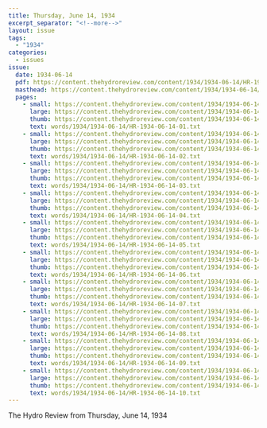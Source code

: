 ```yaml
---
title: Thursday, June 14, 1934
excerpt_separator: "<!--more-->"
layout: issue
tags:
  - "1934"
categories:
  - issues
issue:
  date: 1934-06-14
  pdf: https://content.thehydroreview.com/content/1934/1934-06-14/HR-1934-06-14.pdf
  masthead: https://content.thehydroreview.com/content/1934/1934-06-14/masthead/HR-1934-06-14.jpg
  pages:
    - small: https://content.thehydroreview.com/content/1934/1934-06-14/small/HR-1934-06-14-01.jpg
      large: https://content.thehydroreview.com/content/1934/1934-06-14/large/HR-1934-06-14-01.jpg
      thumb: https://content.thehydroreview.com/content/1934/1934-06-14/thumbnails/HR-1934-06-14-01.jpg
      text: words/1934/1934-06-14/HR-1934-06-14-01.txt
    - small: https://content.thehydroreview.com/content/1934/1934-06-14/small/HR-1934-06-14-02.jpg
      large: https://content.thehydroreview.com/content/1934/1934-06-14/large/HR-1934-06-14-02.jpg
      thumb: https://content.thehydroreview.com/content/1934/1934-06-14/thumbnails/HR-1934-06-14-02.jpg
      text: words/1934/1934-06-14/HR-1934-06-14-02.txt
    - small: https://content.thehydroreview.com/content/1934/1934-06-14/small/HR-1934-06-14-03.jpg
      large: https://content.thehydroreview.com/content/1934/1934-06-14/large/HR-1934-06-14-03.jpg
      thumb: https://content.thehydroreview.com/content/1934/1934-06-14/thumbnails/HR-1934-06-14-03.jpg
      text: words/1934/1934-06-14/HR-1934-06-14-03.txt
    - small: https://content.thehydroreview.com/content/1934/1934-06-14/small/HR-1934-06-14-04.jpg
      large: https://content.thehydroreview.com/content/1934/1934-06-14/large/HR-1934-06-14-04.jpg
      thumb: https://content.thehydroreview.com/content/1934/1934-06-14/thumbnails/HR-1934-06-14-04.jpg
      text: words/1934/1934-06-14/HR-1934-06-14-04.txt
    - small: https://content.thehydroreview.com/content/1934/1934-06-14/small/HR-1934-06-14-05.jpg
      large: https://content.thehydroreview.com/content/1934/1934-06-14/large/HR-1934-06-14-05.jpg
      thumb: https://content.thehydroreview.com/content/1934/1934-06-14/thumbnails/HR-1934-06-14-05.jpg
      text: words/1934/1934-06-14/HR-1934-06-14-05.txt
    - small: https://content.thehydroreview.com/content/1934/1934-06-14/small/HR-1934-06-14-06.jpg
      large: https://content.thehydroreview.com/content/1934/1934-06-14/large/HR-1934-06-14-06.jpg
      thumb: https://content.thehydroreview.com/content/1934/1934-06-14/thumbnails/HR-1934-06-14-06.jpg
      text: words/1934/1934-06-14/HR-1934-06-14-06.txt
    - small: https://content.thehydroreview.com/content/1934/1934-06-14/small/HR-1934-06-14-07.jpg
      large: https://content.thehydroreview.com/content/1934/1934-06-14/large/HR-1934-06-14-07.jpg
      thumb: https://content.thehydroreview.com/content/1934/1934-06-14/thumbnails/HR-1934-06-14-07.jpg
      text: words/1934/1934-06-14/HR-1934-06-14-07.txt
    - small: https://content.thehydroreview.com/content/1934/1934-06-14/small/HR-1934-06-14-08.jpg
      large: https://content.thehydroreview.com/content/1934/1934-06-14/large/HR-1934-06-14-08.jpg
      thumb: https://content.thehydroreview.com/content/1934/1934-06-14/thumbnails/HR-1934-06-14-08.jpg
      text: words/1934/1934-06-14/HR-1934-06-14-08.txt
    - small: https://content.thehydroreview.com/content/1934/1934-06-14/small/HR-1934-06-14-09.jpg
      large: https://content.thehydroreview.com/content/1934/1934-06-14/large/HR-1934-06-14-09.jpg
      thumb: https://content.thehydroreview.com/content/1934/1934-06-14/thumbnails/HR-1934-06-14-09.jpg
      text: words/1934/1934-06-14/HR-1934-06-14-09.txt
    - small: https://content.thehydroreview.com/content/1934/1934-06-14/small/HR-1934-06-14-10.jpg
      large: https://content.thehydroreview.com/content/1934/1934-06-14/large/HR-1934-06-14-10.jpg
      thumb: https://content.thehydroreview.com/content/1934/1934-06-14/thumbnails/HR-1934-06-14-10.jpg
      text: words/1934/1934-06-14/HR-1934-06-14-10.txt
---
```


The Hydro Review from Thursday, June 14, 1934

<!--more-->

